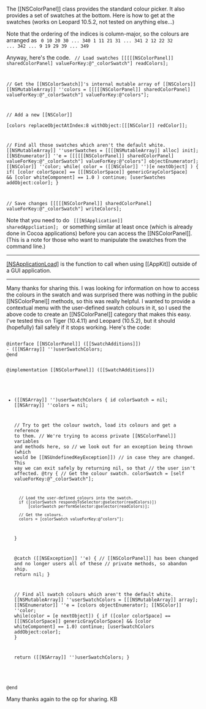 The [[NSColorPanel]] class provides the standard colour picker.  It also provides a set of swatches at the bottom.
Here is how to get at the swatches (works on Leopard 10.5.2, not tested on anything else...)

Note that the ordering of the indices is column-major, so the colours are arranged as
<code>
0 10 20 30 ... 340
1 11 21 31 ... 341
2 12 22 32 ... 342
...
9 19 29 39 ... 349
</code>

Anyway, here's the code.
<code>
// Load swatches
[[[[[NSColorPanel]] sharedColorPanel] valueForKey:@"_colorSwatch"] readColors];

// Get the [[NSColorSwatch]]'s internal mutable array of [[NSColors]]
[[NSMutableArray]] ''colors = [[[[[NSColorPanel]] sharedColorPanel] valueForKey:@"_colorSwatch"] valueForKey:@"colors"];

// Add a new [[NSColor]]	
[colors replaceObjectAtIndex:8 withObject:[[[NSColor]] redColor]];

// Find all those swatches which aren't the default white.
[[NSMutableArray]] ''userSwatches = [[[[NSMutableArray]] alloc] init];
[[NSEnumerator]] ''e = [[[[[[NSColorPanel]] sharedColorPanel] valueForKey:@"_colorSwatch"] valueForKey:@"colors"] objectEnumerator];
[[NSColor]] ''color;
while( color = ([[NSColor]] '')[e nextObject] )
{
	if( [color colorSpace] == [[[NSColorSpace]] genericGrayColorSpace] && [color whiteComponent] == 1.0 ) continue;
	[userSwatches addObject:color];
}

// Save changes
[[[[[NSColorPanel]] sharedColorPanel] valueForKey:@"_colorSwatch"] writeColors];
</code>

Note that you need to do
<code>
[[[NSApplication]] sharedAppcliation];
</code>
or something similar at least once (which is already done in Cocoa applications) before you can access the [[NSColorPanel]]. (This is a note for those who want to manipulate the swatches from the command line.)

----

[[NSApplicationLoad]]() is the function to call when using [[AppKit]] outside of a GUI application.

----

Many thanks for sharing this. I was looking for information on how to access the colours in the swatch and was surprised there was nothing in the public [[NSColorPanel]] methods, so this was really helpful. I wanted to provide a contextual menu with the user-defined swatch colours in it, so I used the above code to create an [[NSColorPanel]] category that makes this easy. I've tested this on Tiger (10.4.11) and Leopard (10.5.2), but it should (hopefully) fail safely if it stops working. Here's the code:

<code>
@interface [[NSColorPanel]] ([[SwatchAdditions]])
- ([[NSArray]] '')userSwatchColors;
@end


@implementation [[NSColorPanel]] ([[SwatchAdditions]])

- ([[NSArray]] '')userSwatchColors
{
	id colorSwatch = nil;
	[[NSArray]] ''colors = nil;
	
	// Try to get the colour swatch, load its colours and get a reference to them.
	// We're trying to access private [[NSColorPanel]] variables and methods here, so
	// we look out for an exception being thrown (which would be [[NSUndefinedKeyException]])
	// in case they are changed. This way we can exit safely by returning nil, so that
	// the user isn't affected.
	@try
	{
		// Get the colour swatch.
		colorSwatch = [self valueForKey:@"_colorSwatch"];
		
		// Load the user-defined colours into the swatch.
		if ([colorSwatch respondsToSelector:@selector(readColors)])
			[colorSwatch performSelector:@selector(readColors)];
		
		// Get the colours.
		colors = [colorSwatch valueForKey:@"colors"];
	}
	
	@catch ([[NSException]] ''e)
	{
		// [[NSColorPanel]] has been changed and no longer users all of these
		// private methods, so abandon ship.
		return nil;
	}
	
	// Find all swatch colours which aren't the default white.
	[[NSMutableArray]] ''userSwatchColors = [[[NSMutableArray]] array];
	[[NSEnumerator]] ''e = [colors objectEnumerator];
	[[NSColor]] ''color;
	while(color = [e nextObject])
	{
		if ([color colorSpace] == [[[NSColorSpace]] genericGrayColorSpace] && [color whiteComponent] == 1.0)
			continue;
		[userSwatchColors addObject:color];
	}
	
	return ([[NSArray]] '')userSwatchColors;
}

@end
</code>

Many thanks again to the op for sharing. KB